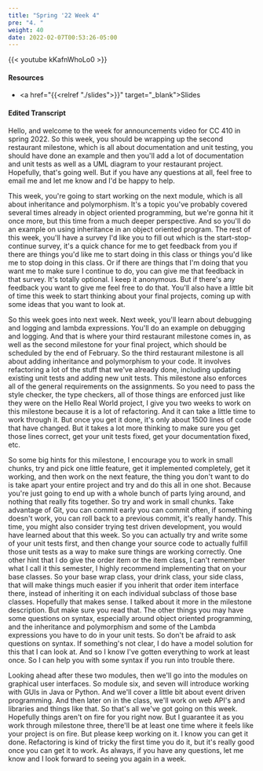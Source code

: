 ```yaml
---
title: "Spring '22 Week 4"
pre: "4. "
weight: 40
date: 2022-02-07T00:53:26-05:00
---
```


{{< youtube kKafnWhoLo0 >}}

#### Resources

* <a href="{{<relref "./slides">}}" target="_blank">Slides</a>

#### Edited Transcript

Hello, and welcome to the week for announcements video for CC 410 in spring 2022. So this week, you should be wrapping up the second restaurant milestone, which is all about documentation and unit testing, you should have done an example and then you'll add a lot of documentation and unit tests as well as a UML diagram to your restaurant project. Hopefully, that's going well. But if you have any questions at all, feel free to email me and let me know and I'd be happy to help. 

This week, you're going to start working on the next module, which is all about inheritance and polymorphism. It's a topic you've probably covered several times already in object oriented programming, but we're gonna hit it once more, but this time from a much deeper perspective. And so you'll do an example on using inheritance in an object oriented program. The rest of this week, you'll have a survey I'd like you to fill out which is the start-stop-continue survey, it's a quick chance for me to get feedback from you if there are things you'd like me to start doing in this class or things you'd like me to stop doing in this class. Or if there are things that I'm doing that you want me to make sure I continue to do, you can give me that feedback in that survey. It's totally optional. I keep it anonymous. But if there's any feedback you want to give me feel free to do that. You'll also have a little bit of time this week to start thinking about your final projects, coming up with some ideas that you want to look at. 

So this week goes into next week. Next week, you'll learn about debugging and logging and lambda expressions. You'll do an example on debugging and logging. And that is where your third restaurant milestone comes in, as well as the second milestone for your final project, which should be scheduled by the end of February. So the third restaurant milestone is all about adding inheritance and polymorphism to your code. It involves refactoring a lot of the stuff that we've already done, including updating existing unit tests and adding new unit tests. This milestone also enforces all of the general requirements on the assignments. So you need to pass the style checker, the type checkers, all of those things are enforced just like they were on the Hello Real World project, I give you two weeks to work on this milestone because it is a lot of refactoring. And it can take a little time to work through it. But once you get it done, it's only about 1500 lines of code that have changed. But it takes a lot more thinking to make sure you get those lines correct, get your unit tests fixed, get your documentation fixed, etc. 

So some big hints for this milestone, I encourage you to work in small chunks, try and pick one little feature, get it implemented completely, get it working, and then work on the next feature, the thing you don't want to do is take apart your entire project and try and do this all in one shot. Because you're just going to end up with a whole bunch of parts lying around, and nothing that really fits together. So try and work in small chunks. Take advantage of Git, you can commit early you can commit often, if something doesn't work, you can roll back to a previous commit, it's really handy. This time, you might also consider trying test driven development, you would have learned about that this week. So you can actually try and write some of your unit tests first, and then change your source code to actually fulfill those unit tests as a way to make sure things are working correctly. One other hint that I do give the order item or the item class, I can't remember what I call it this semester, I highly recommend implementing that on your base classes. So your base wrap class, your drink class, your side class, that will make things much easier if you inherit that order item interface there, instead of inheriting it on each individual subclass of those base classes. Hopefully that makes sense. I talked about it more in the milestone description. But make sure you read that. The other things you may have some questions on syntax, especially around object oriented programming, and the inheritance and polymorphism and some of the Lambda expressions you have to do in your unit tests. So don't be afraid to ask questions on syntax. If something's not clear, I do have a model solution for this that I can look at. And so I know I've gotten everything to work at least once. So I can help you with some syntax if you run into trouble there. 

Looking ahead after these two modules, then we'll go into the modules on graphical user interfaces. So module six, and seven will introduce working with GUIs in Java or Python. And we'll cover a little bit about event driven programming. And then later on in the class, we'll work on web API's and libraries and things like that. So that's all we've got going on this week. Hopefully things aren't on fire for you right now. But I guarantee it as you work through milestone three, there'll be at least one time where it feels like your project is on fire. But please keep working on it. I know you can get it done. Refactoring is kind of tricky the first time you do it, but it's really good once you can get it to work. As always, if you have any questions, let me know and I look forward to seeing you again in a week. 


